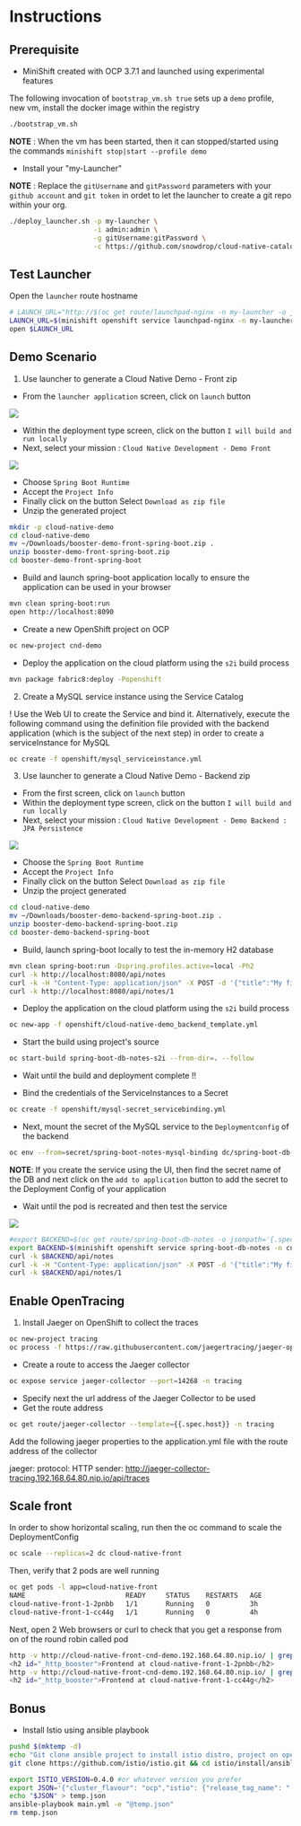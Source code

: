 # Instructions

## Prerequisite

- MiniShift created with OCP 3.7.1 and launched using experimental features

The following invocation of `bootstrap_vm.sh true` sets up a `demo` profile, new vm, install the docker image
within the registry 

```bash
./bootstrap_vm.sh
```

**NOTE** : When the vm has been started, then it can stopped/started using the commands `minishift stop|start --profile demo`

- Install your "my-Launcher"

**NOTE** : Replace the `gitUsername` and `gitPassword` parameters with your `github account` and `git token` in ordet to let the launcher to create a git repo within your org.

```bash
./deploy_launcher.sh -p my-launcher \
                     -i admin:admin \
                     -g gitUsername:gitPassword \
                     -c https://github.com/snowdrop/cloud-native-catalog.git
```

## Test Launcher

Open the `launcher` route hostname

```bash
# LAUNCH_URL="http://$(oc get route/launchpad-nginx -n my-launcher -o jsonpath="{.spec.host}")"
LAUNCH_URL=$(minishift openshift service launchpad-nginx -n my-launcher --url)
open $LAUNCH_URL
```

## Demo Scenario

1) Use launcher to generate a Cloud Native Demo - Front zip

- From the `launcher application` screen, click on `launch` button

![](image/launcher.png)

- Within the deployment type screen, click on the button `I will build and run locally`
- Next, select your mission : `Cloud Native Development - Demo Front`

![](image/missions.png)

- Choose `Spring Boot Runtime`
- Accept the `Project Info`
- Finally click on the button Select `Download as zip file`
- Unzip the generated project
```bash
mkdir -p cloud-native-demo
cd cloud-native-demo
mv ~/Downloads/booster-demo-front-spring-boot.zip .
unzip booster-demo-front-spring-boot.zip
cd booster-demo-front-spring-boot
```

- Build and launch spring-boot application locally to ensure the application can be used in your browser
```bash
mvn clean spring-boot:run 
open http://localhost:8090
```
- Create a new OpenShift project on OCP
```bash
oc new-project cnd-demo
```
- Deploy the application on the cloud platform using the `s2i` build process
```bash
mvn package fabric8:deploy -Popenshift
```

2) Create a MySQL service instance using the Service Catalog

! Use the Web UI to create the Service and bind it. 
Alternatively, execute the following command using the definition file provided with the backend application (which is the subject of the next step) in order to create a serviceInstance for MySQL

```bash
oc create -f openshift/mysql_serviceinstance.yml
```


3) Use launcher to generate a Cloud Native Demo - Backend zip
   
- From the first screen, click on `launch` button
- Within the deployment type screen, click on the button `I will build and run locally`
- Next, select your mission : `Cloud Native Development - Demo Backend : JPA Persistence`

![](image/missions.png)

- Choose the `Spring Boot Runtime`
- Accept the `Project Info`
- Finally click on the button Select `Download as zip file`
- Unzip the project generated
```bash
cd cloud-native-demo
mv ~/Downloads/booster-demo-backend-spring-boot.zip .
unzip booster-demo-backend-spring-boot.zip
cd booster-demo-backend-spring-boot
```
- Build, launch spring-boot locally to test the in-memory H2 database
```bash
mvn clean spring-boot:run -Dspring.profiles.active=local -Ph2
curl -k http://localhost:8080/api/notes 
curl -k -H "Content-Type: application/json" -X POST -d '{"title":"My first note","content":"Spring Boot is awesome!"}' http://localhost:8080/api/notes 
curl -k http://localhost:8080/api/notes/1
```

- Deploy the application on the cloud platform using the `s2i` build process
```bash
oc new-app -f openshift/cloud-native-demo_backend_template.yml
```

- Start the build using project's source
  
```bash
oc start-build spring-boot-db-notes-s2i --from-dir=. --follow
```
- Wait until the build and deployment complete !!

- Bind the credentials of the ServiceInstances to a Secret

```bash
oc create -f openshift/mysql-secret_servicebinding.yml
```

- Next, mount the secret of the MySQL service to the `Deploymentconfig` of the backend

```bash
oc env --from=secret/spring-boot-notes-mysql-binding dc/spring-boot-db-notes
```

**NOTE**: If you create the service using the UI, then find the secret name of the DB and next click on the `add to application` button
to add the secret to the Deployment Config of your application

- Wait until the pod is recreated and then test the service

![](image/front-db.png)

```bash
#export BACKEND=$(oc get route/spring-boot-db-notes -o jsonpath='{.spec.host}' -n cnd-demo)
export BACKEND=$(minishift openshift service spring-boot-db-notes -n cnd-demo --url)
curl -k $BACKEND/api/notes 
curl -k -H "Content-Type: application/json" -X POST -d '{"title":"My first note","content":"Spring Boot is awesome!"}' $BACKEND/api/notes 
curl -k $BACKEND/api/notes/1
```
## Enable OpenTracing

1. Install Jaeger on OpenShift to collect the traces

```bash
oc new-project tracing
oc process -f https://raw.githubusercontent.com/jaegertracing/jaeger-openshift/master/all-in-one/jaeger-all-in-one-template.yml | oc create -f -
```

- Create a route to access the Jaeger collector

```bash
oc expose service jaeger-collector --port=14268 -n tracing
```

- Specify next the url address of the Jaeger Collector to be used
- Get the route address

```bash
oc get route/jaeger-collector --template={{.spec.host}} -n tracing 
```
    
Add the following jaeger properties to the application.yml file with the route address of the collector

jaeger:
  protocol: HTTP
  sender: http://jaeger-collector-tracing.192.168.64.80.nip.io/api/traces

## Scale front

In order to show horizontal scaling, run then the oc command to scale the DeploymentConfig

```bash
oc scale --replicas=2 dc cloud-native-front
```

Then, verify that 2 pods are well running

```bash
oc get pods -l app=cloud-native-front
NAME                         READY     STATUS    RESTARTS   AGE
cloud-native-front-1-2pnbb   1/1       Running   0          3h
cloud-native-front-1-cc44g   1/1       Running   0          4h
```

Next, open 2 Web browsers or curl to check that you get a response from on of the round robin called pod

```bash
http -v http://cloud-native-front-cnd-demo.192.168.64.80.nip.io/ | grep 'id="_http_booster"'
<h2 id="_http_booster">Frontend at cloud-native-front-1-2pnbb</h2>
http -v http://cloud-native-front-cnd-demo.192.168.64.80.nip.io/ | grep 'id="_http_booster"'
<h2 id="_http_booster">Frontend at cloud-native-front-1-cc44g</h2>
```

## Bonus

- Install Istio using ansible playbook

```bash
pushd $(mktemp -d)
echo "Git clone ansible project to install istio distro, project on openshift"
git clone https://github.com/istio/istio.git && cd istio/install/ansible

export ISTIO_VERSION=0.4.0 #or whatever version you prefer
export JSON='{"cluster_flavour": "ocp","istio": {"release_tag_name": "'"$ISTIO_VERSION"'", "auth": false}}'
echo "$JSON" > temp.json
ansible-playbook main.yml -e "@temp.json"
rm temp.json
```

